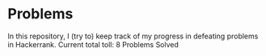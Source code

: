 # Problems

In this repository, I (try to) keep track of my progress in defeating problems in Hackerrank.
Current total toll: 8 Problems Solved
